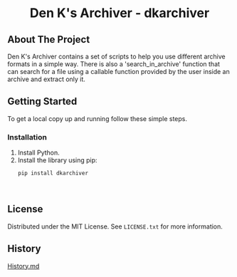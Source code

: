 <h1 align="center">Den K's Archiver - dkarchiver</h1>



<!-- ABOUT THE PROJECT -->
## About The Project


Den K's Archiver contains a set of scripts to help you use different archive formats in a simple way.
There is also a 'search_in_archive' function that can search for a file using a callable function provided by the user inside an archive and extract only it.


<!-- GETTING STARTED -->
## Getting Started

To get a local copy up and running follow these simple steps.

### Installation

1. Install Python.
   <br>
2. Install the library using pip:
   ```cmd
   pip install dkarchiver
   ```
   <br>


<!-- LICENSE -->
## License

Distributed under the MIT License. See `LICENSE.txt` for more information.



<!-- HISTORY -->
## History

[History.md](https://github.com/BugSec-Official/atomicshop/blob/main/History.md#history)